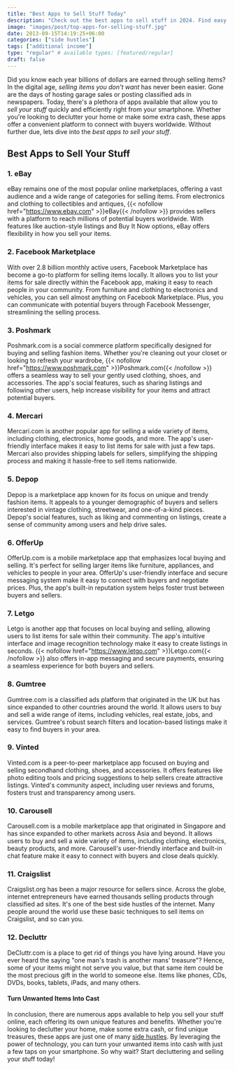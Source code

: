 ```yaml
---
title: "Best Apps to Sell Stuff Today"
description: "Check out the best apps to sell stuff in 2024. Find easy ways to earn extra cash and boost your income."
image: "images/post/top-apps-for-selling-stuff.jpg"
date: 2013-09-15T14:19:25+06:00
categories: ["side hustles"]
tags: ["additional income"]
type: "regular" # available types: [featured/regular]
draft: false
---
```


Did you know each year billions of dollars are earned through selling items? In the digital age, _selling items you don't want_ has never been easier. Gone are the days of hosting garage sales or posting classified ads in newspapers. Today, there's a plethora of apps available that allow you to _sell your stuff_ quickly and efficiently right from your smartphone. Whether you're looking to declutter your home or make some extra cash, these apps offer a convenient platform to connect with buyers worldwide. Without further due, lets dive into the _best apps to sell your stuff_.

## Best Apps to Sell Your Stuff

### 1. eBay

eBay remains one of the most popular online marketplaces, offering a vast audience and a wide range of categories for selling items. From electronics and clothing to collectibles and antiques, {{< nofollow href="https://www.ebay.com" >}}eBay{{< /nofollow >}} provides sellers with a platform to reach millions of potential buyers worldwide. With features like auction-style listings and Buy It Now options, eBay offers flexibility in how you sell your items.

### 2. Facebook Marketplace

With over 2.8 billion monthly active users, Facebook Marketplace has become a go-to platform for selling items locally. It allows you to list your items for sale directly within the Facebook app, making it easy to reach people in your community. From furniture and clothing to electronics and vehicles, you can sell almost anything on Facebook Marketplace. Plus, you can communicate with potential buyers through Facebook Messenger, streamlining the selling process.

### 3. Poshmark

Poshmark.com is a social commerce platform specifically designed for buying and selling fashion items. Whether you're cleaning out your closet or looking to refresh your wardrobe, {{< nofollow href="https://www.poshmark.com" >}}Poshmark.com{{< /nofollow >}} offers a seamless way to sell your gently used clothing, shoes, and accessories. The app's social features, such as sharing listings and following other users, help increase visibility for your items and attract potential buyers.

### 4. Mercari

Mercari.com is another popular app for selling a wide variety of items, including clothing, electronics, home goods, and more. The app's user-friendly interface makes it easy to list items for sale with just a few taps. Mercari also provides shipping labels for sellers, simplifying the shipping process and making it hassle-free to sell items nationwide.

### 5. Depop

Depop is a marketplace app known for its focus on unique and trendy fashion items. It appeals to a younger demographic of buyers and sellers interested in vintage clothing, streetwear, and one-of-a-kind pieces. Depop's social features, such as liking and commenting on listings, create a sense of community among users and help drive sales.

### 6. OfferUp

OfferUp.com is a mobile marketplace app that emphasizes local buying and selling. It's perfect for selling larger items like furniture, appliances, and vehicles to people in your area. OfferUp's user-friendly interface and secure messaging system make it easy to connect with buyers and negotiate prices. Plus, the app's built-in reputation system helps foster trust between buyers and sellers.

### 7. Letgo

Letgo is another app that focuses on local buying and selling, allowing users to list items for sale within their community. The app's intuitive interface and image recognition technology make it easy to create listings in seconds. {{< nofollow href="https://www.letgo.com" >}}Letgo.com{{< /nofollow >}} also offers in-app messaging and secure payments, ensuring a seamless experience for both buyers and sellers.

### 8. Gumtree

Gumtree.com is a classified ads platform that originated in the UK but has since expanded to other countries around the world. It allows users to buy and sell a wide range of items, including vehicles, real estate, jobs, and services. Gumtree's robust search filters and location-based listings make it easy to find buyers in your area.

### 9. Vinted

Vinted.com is a peer-to-peer marketplace app focused on buying and selling secondhand clothing, shoes, and accessories. It offers features like photo editing tools and pricing suggestions to help sellers create attractive listings. Vinted's community aspect, including user reviews and forums, fosters trust and transparency among users.

### 10. Carousell

Carousell.com is a mobile marketplace app that originated in Singapore and has since expanded to other markets across Asia and beyond. It allows users to buy and sell a wide variety of items, including clothing, electronics, beauty products, and more. Carousell's user-friendly interface and built-in chat feature make it easy to connect with buyers and close deals quickly.

### 11. Craigslist

Craigslist.org has been a major resource for sellers since. Across the globe, internet entrepreneurs have earned thousands selling products through classified ad sites. It's one of the best side hustles of the internet. Many people around the world use these basic techniques to sell items on Craigslist, and so can you.

### 12. Decluttr

DeCluttr.com is a place to get rid of things you have lying around. Have you ever heard the saying "one man's trash is another mans' treasure"? Hence, some of your items might not serve you value, but that same item could be the most precious gift in the world to someone else. Items like phones, CDs, DVDs, books, tablets, iPads, and many others.

#### Turn Unwanted Items Into Cast

In conclusion, there are numerous apps available to help you sell your stuff online, each offering its own unique features and benefits. Whether you're looking to declutter your home, make some extra cash, or find unique treasures, these apps are just one of many [side hustles](/blog/creative-side-hustles). By leveraging the power of technology, you can turn your unwanted items into cash with just a few taps on your smartphone. So why wait? Start decluttering and selling your stuff today!